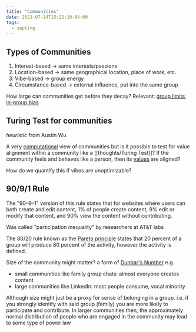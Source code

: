 ```yaml
---
title: "Communities"
date: 2021-07-14T15:22:10-04:00
tags:
  - sapling
---
```


## Types of Communities

1.  Interest-based → same interests/passions
2.  Location-based → same geographical location, place of work, etc.
3.  Vibe-based → group energy
4.  Circumstance-based → external influence, put into the same group

How large can communities get before they decay? Relevant: [group limits](thoughts/group%20limits.md), [in-group bias](thoughts/in-group%20bias.md)

## Turing Test for communities

_heuristic_ from Austin Wu

A very [computational](thoughts/computability.md) view of communities but is it possible to test for value alignment within a community like a [[thoughts/Turing Test]]? If the community feels and behaves like a person, then its [values](thoughts/value%20setting.md) are aligned?

How do we quantify this if vibes are unoptimizable?

## 90/9/1 Rule

The "90–9–1" version of this rule states that for websites where users can both create and edit content, 1% of people create content, 9% edit or modify that content, and 90% view the content without contributing.

Was called "participation inequality" by researchers at AT&T labs

The 80/20 rule known as the [Pareto principle](https://en.wikipedia.org/wiki/Pareto_principle "Pareto principle") states that 20 percent of a group will produce 80 percent of the activity, however the activity is defined.

Size of the community might matter? a form of [Dunbar's Number](thoughts/Dunbar's%20Number.md) e.g.

- small communities like family group chats: almost everyone creates content
- large communities like LinkedIn: most people consume, vocal minority

Although size might just be a proxy for sense of belonging in a group. i.e. if you strongly identify with said group (family) you are more likely to participate and contribute. In larger communities then, the approximately normal distribution of people who are engaged in the community may lead to some type of power law
